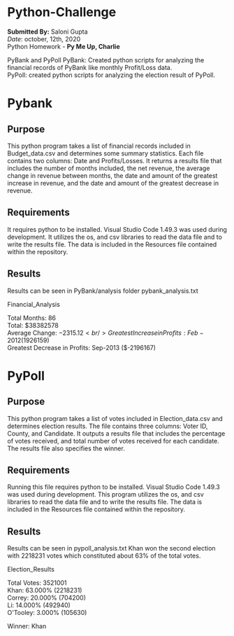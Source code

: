# Python-Challenge
**Submitted By:** Saloni Gupta\
_Date_: october, 12th, 2020\
Python Homework - **Py Me Up, Charlie**

PyBank and PyPoll
PyBank: Created python scripts for analyzing the financial records of PyBank like monthly Profit/Loss data.</br>
PyPoll: created python scripts for analyzing the election result of PyPoll.</br>

# Pybank

## Purpose
This python program takes a list of financial records included in Budget_data.csv and determines some summary statistics. Each file contains two columns: Date and Profits/Losses. It returns a results file that includes the number of months included, the net revenue, the average change in revenue between months, the date and amount of the greatest increase in revenue, and the date and amount of the greatest decrease in revenue.

## Requirements
It requires python to be installed. Visual Studio Code 1.49.3 was used during development. It utilizes the os, and csv libraries to read the data file and to write the results file. The data is included in the Resources file contained within the repository.

## Results
Results can be seen in PyBank/analysis folder pybank_analysis.txt <br/>

Financial_Analysis

Total Months: 86 <br/>
Total: $38382578 <br/>
Average  Change: $-2315.12 <br/>
Greatest Increase in Profits: Feb-2012 ($1926159) <br/>
Greatest Decrease in Profits: Sep-2013 ($-2196167)


# PyPoll

## Purpose
This python program takes a list of votes included in Election_data.csv and determines election results. The file contains three columns: Voter ID, County, and Candidate. It outputs a results file that includes the percentage of votes received, and total number of votes received for each candidate. The results file also specifies the winner.

## Requirements
Running this file requires python to be installed. Visual Studio Code 1.49.3 was used during development. This program utilizes the os, and csv libraries to read the data file and to write the results file. The data is included in the Resources file contained within the repository.

## Results
Results can be seen in pypoll_analysis.txt
Khan won the second election with 2218231 votes which constituted about 63% of the total votes.

Election_Results

Total Votes: 3521001 <br/>
Khan: 63.000% (2218231) <br/>
Correy: 20.000% (704200) <br/>
Li: 14.000% (492940) <br/>
O'Tooley: 3.000% (105630) <br/>

Winner: Khan

